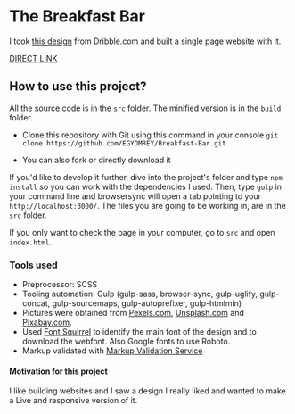 # The Breakfast Bar

I took [this design](https://egyomrey.github.io/Breakfast-Bar/Mockup%20from%20Dribbble.jpg) from Dribble.com and built a single page website with it.

[DIRECT LINK](https://egyomrey.github.io/Breakfast-Bar/build/index.html)


## How to use this project?

All the source code is in the `src` folder. The minified version is in the `build` folder.

- Clone this repository with Git using this command in your console
`git clone https://github.com/EGYOMREY/Breakfast-Bar.git`

- You can also fork or directly download it

If you'd like to develop it further, dive into the project's folder and type `npm install` so you can work with the dependencies I used. Then, type `gulp` in your command line and browsersync will open a tab pointing to your `http://localhost:3000/`. The files you are going to be working in, are in the `src` folder.

If you only want to check the page in your computer, go to `src` and open `index.html`.

### Tools used

- Preprocessor: SCSS
- Tooling automation: Gulp (gulp-sass, browser-sync, gulp-uglify, gulp-concat, gulp-sourcemaps, gulp-autoprefixer, gulp-htmlmin)
- Pictures were obtained from [Pexels.com](https://www.pexels.com/), [Unsplash.com](https://unsplash.com/) and [Pixabay.com](https://pixabay.com/en/).
- Used [Font Squirrel](https://www.fontsquirrel.com) to identify the main font of the design and to download the webfont. Also Google fonts to use Roboto.
- Markup validated with [Markup Validation Service](https://validator.w3.org)


#### Motivation for this project

I like building websites and I saw a design I really liked and wanted to make a Live and responsive version of it.
